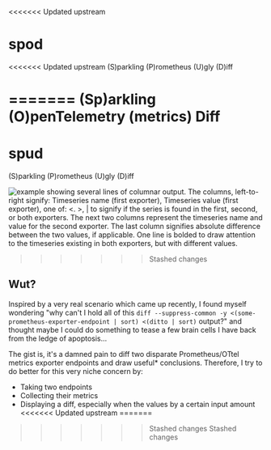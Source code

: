 <<<<<<< Updated upstream
# spod
<<<<<<< Updated upstream
(S)parkling (P)rometheus (U)gly (D)iff

=======
(Sp)arkling (O)penTelemetry (metrics) Diff
=======
# spud
(S)parkling (P)rometheus (U)gly (D)iff

![example showing several lines of columnar output. The columns, left-to-right signify: Timeseries name (first exporter),
Timeseries value (first exporter), one of: <. >, | to signify if the series is found in the first, second, or both exporters.
The next two columns represent the timeseries name and value for the second exporter. The last column signifies absolute
difference between the two values, if applicable. One line is bolded to draw attention to the timeseries existing in both
exporters, but with different values.](example.png)

>>>>>>> Stashed changes
## Wut?

Inspired by a very real scenario which came up recently, I found myself wondering
"why can't I hold all of this `diff --suppress-common -y <(some-prometheus-exporter-endpoint | sort) <(ditto | sort)` output?"
and thought maybe I could do something to tease a few brain cells I have back from the ledge of apoptosis...

The gist is, it's a damned pain to diff two disparate Prometheus/OTtel metrics exporter endpoints and draw useful* conclusions.
Therefore, I try to do better for this very niche concern by:
- Taking two endpoints
- Collecting their metrics
- Displaying a diff, especially when the values by a certain input amount
<<<<<<< Updated upstream
=======
>>>>>>> Stashed changes
>>>>>>> Stashed changes
